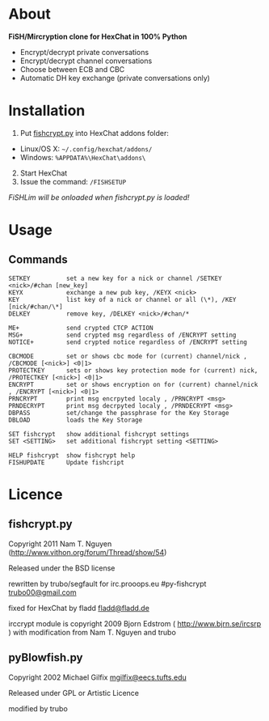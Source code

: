 
About
=====
**FiSH/Mircryption clone for HexChat in 100% Python**

* Encrypt/decrypt private conversations
* Encrypt/decrypt channel conversations
* Choose between ECB and CBC
* Automatic DH key exchange (private conversations only)

Installation
============
1. Put [fishcrypt.py](https://raw.githubusercontent.com/fladd/py-fishcrypt/master/fishcrypt.py) into HexChat addons folder:
  * Linux/OS X: ``~/.config/hexchat/addons/``
  * Windows: ``%APPDATA%\HexChat\addons\``
2. Start HexChat
3. Issue the command: ``/FISHSETUP``

*FiSHLim will be onloaded when fishcrypt.py is loaded!*

Usage
=====

Commands
--------
```
SETKEY          set a new key for a nick or channel /SETKEY <nick>/#chan [new_key]
KEYX            exchange a new pub key, /KEYX <nick>
KEY             list key of a nick or channel or all (\*), /KEY [nick/#chan/\*]
DELKEY          remove key, /DELKEY <nick>/#chan/*

ME+             send crypted CTCP ACTION
MSG+            send crypted msg regardless of /ENCRYPT setting
NOTICE+         send crypted notice regardless of /ENCRYPT setting

CBCMODE         set or shows cbc mode for (current) channel/nick , /CBCMODE [<nick>] <0|1>
PROTECTKEY      sets or shows key protection mode for (current) nick, /PROTECTKEY [<nick>] <0|1>
ENCRYPT         set or shows encryption on for (current) channel/nick , /ENCRYPT [<nick>] <0|1>
PRNCRYPT        print msg encrpyted localy , /PRNCRYPT <msg>
PRNDECRYPT      print msg decrpyted localy , /PRNDECRYPT <msg>
DBPASS          set/change the passphrase for the Key Storage
DBLOAD          loads the Key Storage

SET fishcrypt   show additional fishcrypt settings
SET <SETTING>   set additional fishcrypt setting <SETTING>

HELP fishcrypt  show fishcrypt help
FISHUPDATE      Update fishcript
```

Licence
=======

fishcrypt.py
------------
Copyright 2011 Nam T. Nguyen (http://www.vithon.org/forum/Thread/show/54)

Released under the BSD license

rewritten by trubo/segfault for irc.prooops.eu #py-fishcrypt trubo00@gmail.com

fixed for HexChat by fladd <fladd@fladd.de>

irccrypt module is copyright 2009 Bjorn Edstrom ( http://www.bjrn.se/ircsrp )
with modification from Nam T. Nguyen and trubo

pyBlowfish.py
-------------
Copyright 2002 Michael Gilfix <mgilfix@eecs.tufts.edu>

Released under GPL or Artistic Licence

modified by trubo
